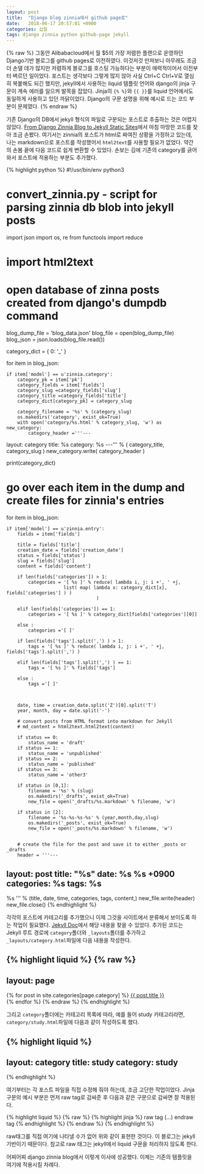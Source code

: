 ```yaml
---
layout: post
title:  "Django blog zinnia에서 github page로"
date:   2018-06-17 20:57:01 +0900
categories: 삽질
tags: django zinnia python github-page jekyll
---
```


{% raw %}
그동안 Alibabacloud에서 월 $5의 가장 저렴한 플랜으로 운영하던 Django기반 블로그를 github pages로 이전하였다. 이것저것 만져보니 아무래도 조금 더 손댈 데가 많지만 저렴하게 블로그를 호스팅 가능하다는 부분이 매력적이어서 이전부터 벼르던 일이었다. 포스트는 생각보다 그렇게 많지 않아 사실 Ctrl+C Ctrl+V로 열심히 복붙해도 되긴 했지만, jekyll에서 사용하는 liquid 템플릿 언어와 django의 jinja 구문이 계속 에러를 일으켜 발목을 잡았다. Jinja의 `{% %}`와 `{{ }}`를 liquid 언어에서도 동일하게 사용하고 있던 까닭이었다. Django의 구문 설명을 위해 예시로 드는 코드 부분이 문제였다.
{% endraw %}

기존 Django의 DB에서 jekyll 형식의 파일로 구분되는 포스트로 추출하는 것은 어렵지 않았다. [From Django Zinnia Blog to Jekyll Static Sites](http://griff.steni.us/blog/2017/01/13/from_zinnia_to_jekyll.html)에서 마침 마땅한 코드를 찾아 조금 손봤다. 여기서는 zinnia의 포스트가 html로 짜여진 상황을 가정하고 있는데, 나는 markdown으로 포스트를 작성했어서 `html2text`를 사용할 필요가 없었다. 약간의 손봄 끝에 다음 코드로 쉽게 변환할 수 있었다. 손보는 김에 기존의 category를 긁어와서 포스트에 적용하는 부분도 추가했다.

{% highlight python %}
#!/usr/bin/env python3
# convert_zinnia.py - script for parsing zinnia db blob into jekyll posts

import json
import os, re
from functools import reduce

# import html2text

# open database of zinna posts created from django's dumpdb command
blog_dump_file = 'blog_data.json'
blog_file = open(blog_dump_file)
blog_json = json.loads(blog_file.read())

category_dict = { 0: '_' }

for item in blog_json:

    if item['model'] == u'zinnia.category':
        category_pk = item['pk']
        category_fields = item['fields']
        category_slug =category_fields['slug']
        category_title =category_fields['title']
        category_dict[category_pk] = category_slug

        category_filename = '%s' % (category_slug)
        os.makedirs('category', exist_ok=True)
        with open('category/%s.html' % category_slug, 'w') as new_category:
            category_header ='''---
layout: category
title: %s
category: %s
---''' % ( category_title, category_slug )
            new_category.write( category_header )

print(category_dict)
# go over each item in the dump and create files for zinnia's entries
for item in blog_json:

    if item['model'] == u'zinnia.entry':
        fields = item['fields']

        title = fields['title']
        creation_date = fields['creation_date']
        status = fields['status']
        slug = fields['slug']
        content = fields['content']

        if len(fields['categories']) > 1:
            categories = '[ %s ]' % reduce( lambda i, j: i +', ' +j,
                         list( map( lambda x: category_dict[x], fields['categories'] ) )
                                     )

        elif len(fields['categories']) == 1:
            categories = '[ %s ]' % category_dict[fields['categories'][0]]

        else :
            categories ='[ ]'

        if len(fields['tags'].split(',') ) > 1:
            tags = '[ %s ]' % reduce( lambda i, j: i +', ' +j, fields['tags'].split(',') )

        elif len(fields['tags'].split(',') ) == 1:
            tags = '[ %s ]' % fields['tags']

        else :
            tags ='[ ]'



        date, time = creation_date.split('Z')[0].split('T')
        year, month, day = date.split('-')

        # convert posts from HTML format into markdown for Jekyll
        # md_content = html2text.html2text(content)

        if status == 0:
            status_name = 'draft'
        if status == 1:
            status_name = 'unpublished'
        if status == 2:
            status_name = 'published'
        if status == 3:
            status_name = 'other3'

        if status in [0,1]:
            filename = '%s' % (slug)
            os.makedirs('_drafts', exist_ok=True)
            new_file = open('_drafts/%s.markdown' % filename, 'w')

        if status in [2]:
            filename = '%s-%s-%s-%s' % (year,month,day,slug)
            os.makedirs('_posts', exist_ok=True)
            new_file = open('_posts/%s.markdown' % filename, 'w')


        # create the file for the post and save it to either _posts or _drafts
        header = '''---
layout: post
title:  "%s"
date:   %s %s +0900
categories: %s
tags: %s
---

%s
''' % (title, date, time, categories, tags, content,)
        new_file.write(header)
        new_file.close()
{% endhighlight %}

각각의 포스트에 카테고리를 추가했으니 이제 그것을 사이트에서 분류해서 보이도록 하는 작업이 필요했다. [Jekyll Doc](https://jekyllrb-ko.github.io/docs/posts/#%ED%8F%AC%EC%8A%A4%ED%8A%B8%EC%9D%98-%EC%B9%B4%ED%85%8C%EA%B3%A0%EB%A6%AC%EC%99%80-%ED%83%9C%EA%B7%B8-%ED%91%9C%EC%8B%9C%ED%95%98%EA%B8%B0)에서 해당 내용을 찾을 수 있었다. 추가된 코드는 Jekyll 루트 경로에 `category`폴더와 `_layouts`폴더를 추가하고 `_layouts/category.html`파일에 다음 내용을 작성한다.

{% highlight liquid %}
{% raw %}
---
layout: page
---

{% for post in site.categories[page.category] %}
    <a href="{{ post.url | absolute_url }}">
      {{ post.title }}
    </a>
    <br>
{% endfor %}
{% endraw %}
{% endhighlight %}

그리고 `category`폴더에는 카테고리 목록에 따라, 예를 들어 study 카테고리라면, `category/study.html`파일에 다음과 같이 작성하도록 했다.

{% highlight liquid %}
---
layout: category
title: study
category: study
---
{% endhighlight %}

여기부터는 각 포스트 파일을 직접 수정해 줘야 하는데, 조금 고단한 작업이었다. Jinja 구문의 예시 부분은 먼저 raw tag로 감싸준 후  다음과 같은 구문으로 감싸면 잘 적용된다.

{% highlight liquid %}
{% raw %}
{% highlight jinja %}
raw tag
(...)
endraw tag
{% endhighlight %}
{% endraw %}
{% endhighlight %}

raw태그를 직접 여기에 나타낼 수가 없어 위와 같이 표현한 것이다. 이 블로그는 jekyll 기반이기 때문이다. 참고로 raw 태그는 jekyll에서 liquid 구문을 처리하지 않도록 한다.

어찌어찌 django zinnia blog에서 이렇게 이사에 성공했다. 이제는 기존의 템플릿을 여기에 적용시킬 차례다.
